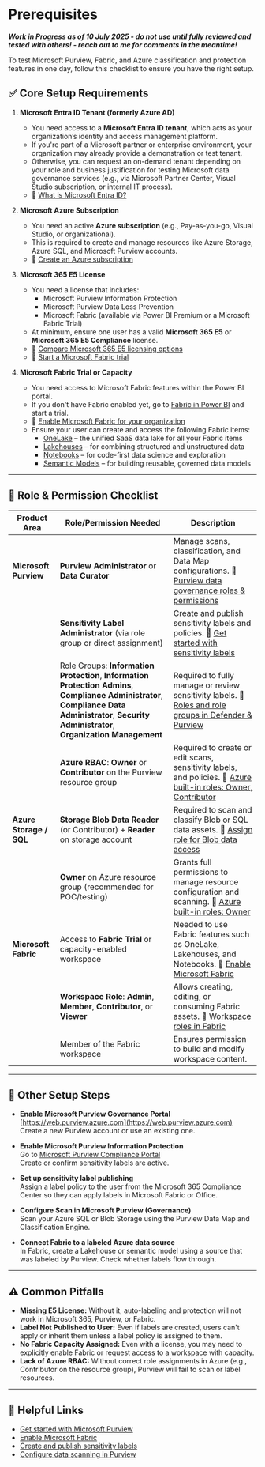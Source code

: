 # Prerequisites 

_**Work in Progress as of 10 July 2025 - do not use until fully reviewed and tested with others! - reach out to me for comments in the meantime!**_

To test Microsoft Purview, Fabric, and Azure classification and protection features in one day, follow this checklist to ensure you have the right setup.

## ✅ Core Setup Requirements

1. **Microsoft Entra ID Tenant (formerly Azure AD)**
   - You need access to a **Microsoft Entra ID tenant**, which acts as your organization’s identity and access management platform.
   - If you're part of a Microsoft partner or enterprise environment, your organization may already provide a demonstration or test tenant.
   - Otherwise, you can request an on-demand tenant depending on your role and business justification for testing Microsoft data governance services (e.g., via Microsoft Partner Center, Visual Studio subscription, or internal IT process).
   - 📘 [What is Microsoft Entra ID?](https://learn.microsoft.com/en-us/entra/fundamentals/whatis)

2. **Microsoft Azure Subscription**
   - You need an active **Azure subscription** (e.g., Pay-as-you-go, Visual Studio, or organizational).
   - This is required to create and manage resources like Azure Storage, Azure SQL, and Microsoft Purview accounts.
   - 📘 [Create an Azure subscription](https://learn.microsoft.com/en-us/azure/cost-management-billing/manage/create-subscription)


3. **Microsoft 365 E5 License**
   - You need a license that includes:
     - Microsoft Purview Information Protection
     - Microsoft Purview Data Loss Prevention
     - Microsoft Fabric (available via Power BI Premium or a Microsoft Fabric Trial)
   - At minimum, ensure one user has a valid **Microsoft 365 E5** or **Microsoft 365 E5 Compliance** license.
   - 📘 [Compare Microsoft 365 E5 licensing options](https://www.microsoft.com/microsoft-365/compare-microsoft-365-enterprise-plans)
   - 📘 [Start a Microsoft Fabric trial](https://learn.microsoft.com/en-us/fabric/get-started/fabric-trial)


4. **Microsoft Fabric Trial or Capacity**
   - You need access to Microsoft Fabric features within the Power BI portal.
   - If you don't have Fabric enabled yet, go to [Fabric in Power BI](https://app.fabric.microsoft.com/) and start a trial.
   - 📘 [Enable Microsoft Fabric for your organization](https://learn.microsoft.com/en-us/fabric/get-started/enable-fabric)
   - Ensure your user can create and access the following Fabric items:
     - [OneLake](https://learn.microsoft.com/en-us/fabric/onelake/overview) – the unified SaaS data lake for all your Fabric items
     - [Lakehouses](https://learn.microsoft.com/en-us/fabric/data-engineering/lakehouse-overview) – for combining structured and unstructured data
     - [Notebooks](https://learn.microsoft.com/en-us/fabric/data-science/notebooks-overview) – for code-first data science and exploration
     - [Semantic Models](https://learn.microsoft.com/en-us/fabric/data-models/semantic-models-overview) – for building reusable, governed data models


---

## 🔐 Role & Permission Checklist

| Product Area           | Role/Permission Needed                                                                 | Description |
|------------------------|----------------------------------------------------------------------------------------|-------------|
| **Microsoft Purview**  | **Purview Administrator** or **Data Curator**                                         | Manage scans, classification, and Data Map configurations. 📘 [Purview data governance roles & permissions](https://learn.microsoft.com/en-us/purview/data-governance-roles-permissions) |
|                        | **Sensitivity Label Administrator** (via role group or direct assignment)             | Create and publish sensitivity labels and policies. 📘 [Get started with sensitivity labels](https://learn.microsoft.com/en-us/purview/get-started-with-sensitivity-labels) |
|                        | Role Groups: **Information Protection**, **Information Protection Admins**, **Compliance Administrator**, **Compliance Data Administrator**, **Security Administrator**, **Organization Management** | Required to fully manage or review sensitivity labels. 📘 [Roles and role groups in Defender & Purview](https://learn.microsoft.com/en-us/defender-office-365/scc-permissions) |
|                        | **Azure RBAC**: **Owner** or **Contributor** on the Purview resource group            | Required to create or edit scans, sensitivity labels, and policies. 📘 [Azure built-in roles: Owner, Contributor](https://learn.microsoft.com/en-us/azure/role-based-access-control/built-in-roles) |
| **Azure Storage / SQL**| **Storage Blob Data Reader** (or Contributor) + **Reader** on storage account         | Required to scan and classify Blob or SQL data assets. 📘 [Assign role for Blob data access](https://learn.microsoft.com/en-us/azure/storage/blobs/assign-azure-role-data-access) |
|                        | **Owner** on Azure resource group (recommended for POC/testing)                      | Grants full permissions to manage resource configuration and scanning. 📘 [Azure built-in roles: Owner](https://learn.microsoft.com/en-us/azure/role-based-access-control/built-in-roles) |
| **Microsoft Fabric**   | Access to **Fabric Trial** or capacity-enabled workspace                              | Needed to use Fabric features such as OneLake, Lakehouses, and Notebooks. 📘 [Enable Microsoft Fabric](https://learn.microsoft.com/en-us/fabric/get-started/enable-fabric) |
|                        | **Workspace Role**: **Admin**, **Member**, **Contributor**, or **Viewer**             | Allows creating, editing, or consuming Fabric assets. 📘 [Workspace roles in Fabric](https://learn.microsoft.com/en-us/power-bi/collaborate-share/service-roles-new-workspaces) |
|                        | Member of the Fabric workspace                                                       | Ensures permission to build and modify workspace content. |


---

## 🔄 Other Setup Steps

- **Enable Microsoft Purview Governance Portal**  
  [https://web.purview.azure.com](https://web.purview.azure.com)  
  Create a new Purview account or use an existing one.

- **Enable Microsoft Purview Information Protection**  
  Go to [Microsoft Purview Compliance Portal](https://compliance.microsoft.com/)  
  Create or confirm sensitivity labels are active.

- **Set up sensitivity label publishing**  
  Assign a label policy to the user from the Microsoft 365 Compliance Center so they can apply labels in Microsoft Fabric or Office.

- **Configure Scan in Microsoft Purview (Governance)**  
  Scan your Azure SQL or Blob Storage using the Purview Data Map and Classification Engine.

- **Connect Fabric to a labeled Azure data source**  
  In Fabric, create a Lakehouse or semantic model using a source that was labeled by Purview. Check whether labels flow through.

---

## ⚠️ Common Pitfalls

- **Missing E5 License:** Without it, auto-labeling and protection will not work in Microsoft 365, Purview, or Fabric.
- **Label Not Published to User:** Even if labels are created, users can't apply or inherit them unless a label policy is assigned to them.
- **No Fabric Capacity Assigned:** Even with a license, you may need to explicitly enable Fabric or request access to a workspace with capacity.
- **Lack of Azure RBAC:** Without correct role assignments in Azure (e.g., Contributor on the resource group), Purview will fail to scan or label resources.

---

## 🔗 Helpful Links

- [Get started with Microsoft Purview](https://learn.microsoft.com/en-us/azure/purview/)
- [Enable Microsoft Fabric](https://learn.microsoft.com/en-us/fabric/get-started/fabric-trial)
- [Create and publish sensitivity labels](https://learn.microsoft.com/en-us/microsoft-365/compliance/sensitivity-labels)
- [Configure data scanning in Purview](https://learn.microsoft.com/en-us/azure/purview/register-scan-azure-data-source)
